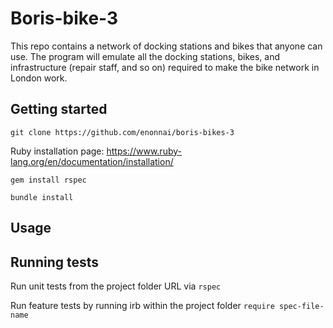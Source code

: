 # Boris-bike-3

This repo contains a network of docking stations and bikes that anyone can use. The program will emulate all the docking stations, bikes, and infrastructure (repair staff, and so on) required to make the bike network in London work.

## Getting started

`git clone https://github.com/enonnai/boris-bikes-3`

Ruby installation page: https://www.ruby-lang.org/en/documentation/installation/

`gem install rspec`

`bundle install`

## Usage




## Running tests

Run unit tests from the project folder URL via `rspec`

Run feature tests by running irb within the project folder `require spec-file-name`
